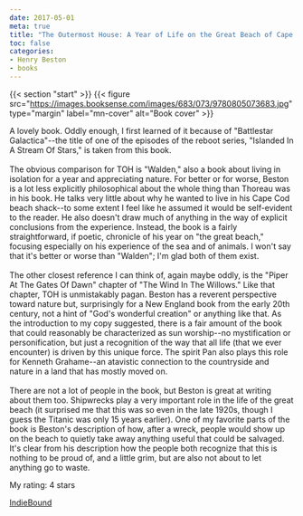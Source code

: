 ```yaml
---
date: 2017-05-01
meta: true
title: "The Outermost House: A Year of Life on the Great Beach of Cape Cod"
toc: false
categories:
- Henry Beston
- books
---
```


{{< section "start" >}}
{{< figure src="https://images.booksense.com/images/683/073/9780805073683.jpg" type="margin" label="mn-cover" alt="Book cover" >}}

A lovely book. Oddly enough, I first learned of it because of "Battlestar Galactica"--the title of one of the episodes of the reboot series, "Islanded In A Stream Of Stars," is taken from this book.<br /><br />The obvious comparison for TOH is "Walden," also a book about living in isolation for a year and appreciating nature. For better or for worse, Beston is a lot less explicitly philosophical about the whole thing than Thoreau was in his book. He talks very little about why he wanted to live in his Cape Cod beach shack--to some extent I feel like he assumed it would be self-evident to the reader. He also doesn't draw much of anything in the way of explicit conclusions from the experience. Instead, the book is a fairly straightforward, if poetic, chronicle of his year on "the great beach," focusing especially on his experience of the sea and of animals. I won't say that it's better or worse than "Walden"; I'm glad both of them exist.<br /><br />The other closest reference I can think of, again maybe oddly, is the "Piper At The Gates Of Dawn" chapter of "The Wind In The Willows." Like that chapter, TOH is unmistakably pagan. Beston has a reverent perspective toward nature but, surprisingly for a New England book from the early 20th century, not a hint of "God's wonderful creation" or anything like that. As the introduction to my copy suggested, there is a fair amount of the book that could reasonably be characterized as sun worship--no mystification or personification, but just a recognition of the way that all life (that we ever encounter) is driven by this unique force. The spirit Pan also plays this role for Kenneth Grahame--an atavistic connection to the countryside and nature in a land that has mostly moved on.<br /><br />There are not a lot of people in the book, but Beston is great at writing about them too. Shipwrecks play a very important role in the life of the great beach (it surprised me that this was so even in the late 1920s, though I guess the Titanic was only 15 years earlier). One of my favorite parts of the book is Beston's description of how, after a wreck, people would show up on the beach to quietly take away anything useful that could be salvaged. It's clear from his description how the people both recognize that this is nothing to be proud of, and a little grim, but are also not about to let anything go to waste.

My rating: 4 stars  

[IndieBound](https://www.indiebound.org/book/9780805073683)
